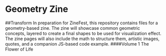 # Geometry Zine
##Transform
In preparation for ZineFest, this repository contains files for a geometry-based zine. The zine will showcase common geometric concepts, layered to create a final shapes to be used for visualization effect. The zine pages will also include the math to structure them, artistic images, quotes, and a companion JS-based code example. 
####Volume 1
The Flower of Life
